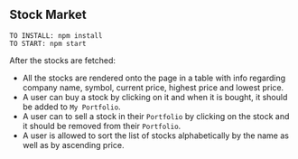 ## Stock Market

```
TO INSTALL: npm install
TO START: npm start
```

After the stocks are fetched:
* All the stocks are rendered onto the page in a table with info regarding company name, symbol, current price, highest price and lowest price.
* A user can buy a stock by clicking on it and when it is bought, it should be added to `My Portfolio`.
* A user can to sell a stock in their `Portfolio` by clicking on the stock and it should be removed from their `Portfolio`.
* A user is allowed to sort the list of stocks alphabetically by the name as well as by ascending price.
